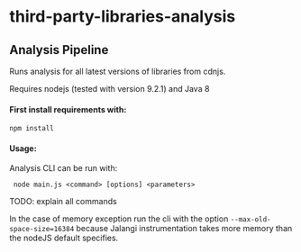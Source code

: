 # third-party-libraries-analysis

## Analysis Pipeline
Runs analysis for all latest versions of libraries from cdnjs.

Requires nodejs (tested with version 9.2.1) and Java 8

#### First install requirements with:

``` npm install ```

#### Usage:
Analysis CLI can be run with: 

``` node main.js <command> [options] <parameters>```

TODO: explain all commands

In the case of memory exception run the cli with the option ``--max-old-space-size=16384`` because Jalangi instrumentation takes more memory than the nodeJS default specifies.